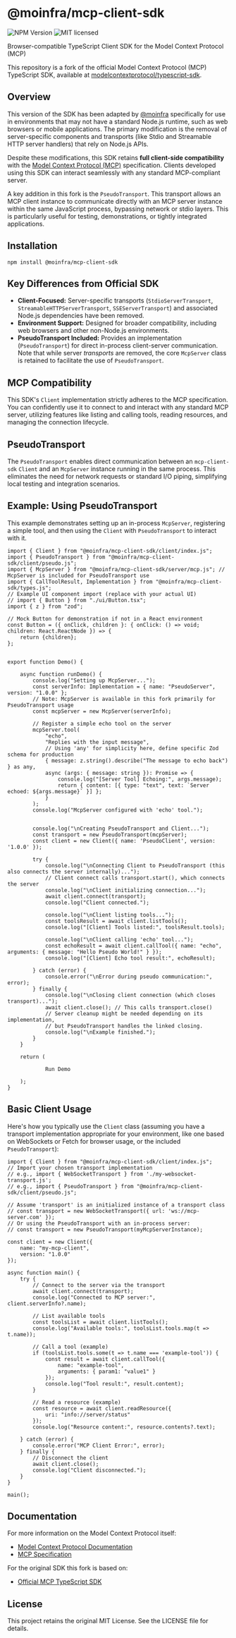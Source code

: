 # @moinfra/mcp-client-sdk

![NPM Version](https://img.shields.io/npm/v/%40moinfra%2Fmcp-client-sdk) ![MIT licensed](https://img.shields.io/npm/l/%40moinfra%2Fmcp-client-sdk)

Browser-compatible TypeScript Client SDK for the Model Context Protocol (MCP)

This repository is a fork of the official Model Context Protocol (MCP) TypeScript SDK, available at [modelcontextprotocol/typescript-sdk](https://github.com/modelcontextprotocol/typescript-sdk).

## Overview

This version of the SDK has been adapted by [@moinfra](https://github.com/moinfra) specifically for use in environments that may not have a standard Node.js runtime, such as web browsers or mobile applications. The primary modification is the removal of server-specific components and transports (like Stdio and Streamable HTTP server handlers) that rely on Node.js APIs.

Despite these modifications, this SDK retains **full client-side compatibility** with the [Model Context Protocol (MCP)](https://modelcontextprotocol.io) specification. Clients developed using this SDK can interact seamlessly with any standard MCP-compliant server.

A key addition in this fork is the `PseudoTransport`. This transport allows an MCP client instance to communicate directly with an MCP server instance within the same JavaScript process, bypassing network or stdio layers. This is particularly useful for testing, demonstrations, or tightly integrated applications.

## Installation

```
npm install @moinfra/mcp-client-sdk
```

## Key Differences from Official SDK

*   **Client-Focused:** Server-specific transports (`StdioServerTransport`, `StreamableHTTPServerTransport`, `SSEServerTransport`) and associated Node.js dependencies have been removed.
*   **Environment Support:** Designed for broader compatibility, including web browsers and other non-Node.js environments.
*   **PseudoTransport Included:** Provides an implementation (`PseudoTransport`) for direct in-process client-server communication. Note that while server *transports* are removed, the core `McpServer` class is retained to facilitate the use of `PseudoTransport`.

## MCP Compatibility

This SDK's `Client` implementation strictly adheres to the MCP specification. You can confidently use it to connect to and interact with any standard MCP server, utilizing features like listing and calling tools, reading resources, and managing the connection lifecycle.

## PseudoTransport

The `PseudoTransport` enables direct communication between an `mcp-client-sdk` `Client` and an `McpServer` instance running in the same process. This eliminates the need for network requests or standard I/O piping, simplifying local testing and integration scenarios.

## Example: Using PseudoTransport

This example demonstrates setting up an in-process `McpServer`, registering a simple tool, and then using the `Client` with `PseudoTransport` to interact with it.

```
import { Client } from "@moinfra/mcp-client-sdk/client/index.js";
import { PseudoTransport } from "@moinfra/mcp-client-sdk/client/pseudo.js";
import { McpServer } from "@moinfra/mcp-client-sdk/server/mcp.js"; // McpServer is included for PseudoTransport use
import { CallToolResult, Implementation } from "@moinfra/mcp-client-sdk/types.js";
// Example UI component import (replace with your actual UI)
// import { Button } from "./ui/Button.tsx";
import { z } from "zod";

// Mock Button for demonstration if not in a React environment
const Button = ({ onClick, children }: { onClick: () => void; children: React.ReactNode }) => {
    return {children};
};


export function Demo() {

    async function runDemo() {
        console.log("Setting up McpServer...");
        const serverInfo: Implementation = { name: "PseudoServer", version: "1.0.0" };
        // Note: McpServer is available in this fork primarily for PseudoTransport usage
        const mcpServer = new McpServer(serverInfo);

        // Register a simple echo tool on the server
        mcpServer.tool(
            "echo",
            "Replies with the input message",
            // Using 'any' for simplicity here, define specific Zod schema for production
            { message: z.string().describe("The message to echo back") } as any,
            async (args: { message: string }): Promise => {
                console.log("[Server Tool] Echoing:", args.message);
                return { content: [{ type: "text", text: `Server echoed: ${args.message}` }] };
            }
        );
        console.log("McpServer configured with 'echo' tool.");


        console.log("\nCreating PseudoTransport and Client...");
        const transport = new PseudoTransport(mcpServer);
        const client = new Client({ name: 'PseudoClient', version: '1.0.0' });

        try {
            console.log("\nConnecting Client to PseudoTransport (this also connects the server internally)...");
            // Client connect calls transport.start(), which connects the server
            console.log("\nClient initializing connection...");
            await client.connect(transport);
            console.log("Client connected.");

            console.log("\nClient listing tools...");
            const toolsResult = await client.listTools();
            console.log("[Client] Tools listed:", toolsResult.tools);

            console.log("\nClient calling 'echo' tool...");
            const echoResult = await client.callTool({ name: "echo", arguments: { message: "Hello Pseudo World!" } });
            console.log("[Client] Echo tool result:", echoResult);

        } catch (error) {
            console.error("\nError during pseudo communication:", error);
        } finally {
            console.log("\nClosing client connection (which closes transport)...");
            await client.close(); // This calls transport.close()
            // Server cleanup might be needed depending on its implementation,
            // but PseudoTransport handles the linked closing.
            console.log("\nExample finished.");
        }
    }

    return (
        
            Run Demo
        
    );
}
```

## Basic Client Usage

Here's how you typically use the `Client` class (assuming you have a transport implementation appropriate for your environment, like one based on WebSockets or Fetch for browser usage, or the included `PseudoTransport`):

```
import { Client } from "@moinfra/mcp-client-sdk/client/index.js";
// Import your chosen transport implementation
// e.g., import { WebSocketTransport } from './my-websocket-transport.js';
// e.g., import { PseudoTransport } from "@moinfra/mcp-client-sdk/client/pseudo.js";

// Assume 'transport' is an initialized instance of a transport class
// const transport = new WebSocketTransport({ url: 'ws://mcp-server.com' });
// Or using the PseudoTransport with an in-process server:
// const transport = new PseudoTransport(myMcpServerInstance);

const client = new Client({
    name: "my-mcp-client",
    version: "1.0.0"
});

async function main() {
    try {
        // Connect to the server via the transport
        await client.connect(transport);
        console.log("Connected to MCP server:", client.serverInfo?.name);

        // List available tools
        const toolsList = await client.listTools();
        console.log("Available tools:", toolsList.tools.map(t => t.name));

        // Call a tool (example)
        if (toolsList.tools.some(t => t.name === 'example-tool')) {
            const result = await client.callTool({
                name: "example-tool",
                arguments: { param1: "value1" }
            });
            console.log("Tool result:", result.content);
        }

        // Read a resource (example)
        const resource = await client.readResource({
            uri: "info://server/status"
        });
        console.log("Resource content:", resource.contents?.text);

    } catch (error) {
        console.error("MCP Client Error:", error);
    } finally {
        // Disconnect the client
        await client.close();
        console.log("Client disconnected.");
    }
}

main();
```

## Documentation

For more information on the Model Context Protocol itself:

*   [Model Context Protocol Documentation](https://modelcontextprotocol.io)
*   [MCP Specification](https://spec.modelcontextprotocol.io)

For the original SDK this fork is based on:

*   [Official MCP TypeScript SDK](https://github.com/modelcontextprotocol/typescript-sdk)

## License

This project retains the original MIT License. See the LICENSE file for details.

